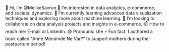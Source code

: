 👋 Hi, I’m @MelikeSavrun
👀 I’m interested in data analytics, e-commerce, and societal dynamics.
🌱 I’m currently learning advanced data visualization techniques and exploring more about machine learning.
💞️ I’m looking to collaborate on data analysis projects and insights in e-commerce.
📫 How to reach me: E-mail or LinkedIn.
😄 Pronouns: she
⚡ Fun fact: I authored a book called "Anne Menümde Ne Var?" to support mothers during the postpartum period!
